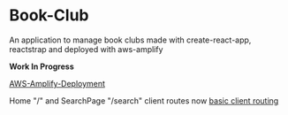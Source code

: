# Book-Club
An application to manage book clubs made with create-react-app, reactstrap and deployed with aws-amplify

**Work In Progress**

[AWS-Amplify-Deployment](https://master.d3ghrbf69ms0s4.amplifyapp.com/)

Home "/" and SearchPage "/search" client routes now
[basic client routing](https://drive.google.com/file/d/1ko3YiuScsLRZX7K5vafv9btGAMpD4VPs/view)

